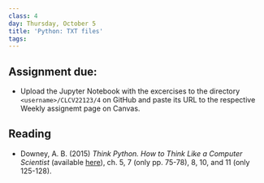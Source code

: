 ```yaml
---
class: 4
day: Thursday, October 5
title: 'Python: TXT files'
tags: 
---
```


## Assignment due: 
- Upload the Jupyter Notebook with the excercises to the directory `<username>/CLCV22123/4` on GitHub and paste its URL to the respective Weekly assignemt page on Canvas.


## Reading 
- Downey, A. B. (2015) _Think Python. How to Think Like a Computer Scientist_ (available [here](https://www.greenteapress.com/thinkpython/thinkpython.html)), ch. 5, 7 (only pp. 75-78), 8, 10, and 11 (only 125-128).